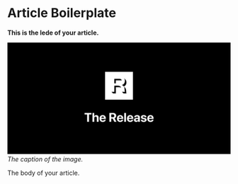 # Article Boilerplate

**This is the lede of your article.**

![Add an alt tag to your image](image.png)
*The caption of the image.*

The body of your article.
